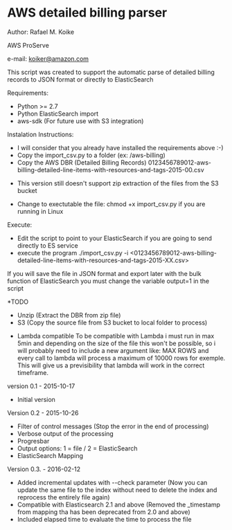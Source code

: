 # AWS detailed billing parser #
Author: Rafael M. Koike

AWS ProServe

e-mail: koiker@amazon.com

This script was created to support the automatic parse of detailed billing records to JSON format or directly to ElasticSearch

Requirements:
- Python >= 2.7
- Python ElasticSearch import
- aws-sdk (For future use with S3 integration)


Instalation Instructions:
- I will consider that you already have installed the requirements above :-)
- Copy the import_csv.py to a folder (ex: /aws-billing)
- Copy the AWS DBR (Detailed Billing Records) 0123456789012-aws-billing-detailed-line-items-with-resources-and-tags-2015-00.csv
* This version still doesn't support zip extraction of the files from the S3 bucket
- Change to exectutable the file: chmod +x import_csv.py if you are running in Linux

Execute:
- Edit the script to point to your ElasticSearch if you are going to send directly to ES service
- execute the program ./import_csv.py -i <0123456789012-aws-billing-detailed-line-items-with-resources-and-tags-2015-XX.csv>

If you will save the file in JSON format and export later with the bulk function of ElasticSearch you must change the variable output=1 in the script



*TODO
* Unzip (Extract the DBR from zip file)
* S3 (Copy the source file from S3 bucket to local folder to process)

- Lambda compatible
To be compatible with Lambda i must run in max 5min and depending on the size of the file this won't be possible, so i will probably need to include a new argument like: MAX ROWS and every call to lambda will process a maximum of 10000 rows for exemple. This will give us a previsibility that lambda will work in the correct timeframe.



version 0.1 - 2015-10-17
* Initial version


Version 0.2 - 2015-10-26
* Filter of control messages (Stop the error in the end of processing)
* Verbose output of the processing
* Progresbar
* Output options: 1 = file / 2 = ElasticSearch
* ElasticSearch Mapping

Version 0.3. - 2016-02-12
* Added incremental updates with --check parameter (Now you can update the same file to the index without need to delete the index and reprocess the entirely file again)
* Compatible with Elasticsearch 2.1 and above (Removed the _timestamp from mapping tha has been deprecated from 2.0 and above)
* Included elapsed time to evaluate the time to process the file
